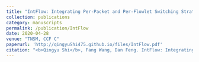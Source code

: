 ```yaml
---
title: "IntFlow: Integrating Per-Packet and Per-Flowlet Switching Strategy for Load Balancing in Datacenter Networks"
collection: publications
category: manuscripts
permalink: /publication/IntFlow
date: 2020-04-28
venue: "TNSM, CCF C"
paperurl: 'http://qingyuShi475.github.io/files/IntFlow.pdf'
citation: "<b>Qingyu Shi</b>, Fang Wang, Dan Feng. IntFlow: Integrating Per-Packet and Per-Flowlet Switching Strategy for Load Balancing in Datacenter Networks. IEEE Transactions on Network and Service Management (TNSM), 17(3): 1377-1388 (2020)."
---
```



